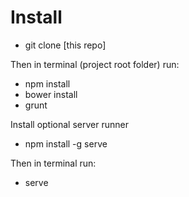 # Install

- git clone [this repo]

Then in terminal (project root folder) run:

- npm install
- bower install
- grunt

Install optional server runner

- npm install -g serve

Then in terminal run:

- serve
